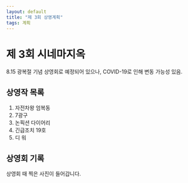 ```yaml
---
layout: default
title: "제 3회 상영계획"
tags: 계획
---
```


# 제 3회 시네마지옥
8.15 광복절 기념 상영회로 예정되어 있으나, COVID-19로 인해 변동 가능성 있음.

## 상영작 목록

1. 자전차왕 엄복동
2. 7광구
3. 논픽션 다이어리
4. 긴급조치 19호
4. 디 워

## 상영회 기록

상영회 때 찍은 사진이 들어갑니다.